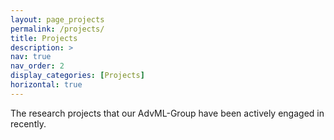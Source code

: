 ```yaml
---
layout: page_projects
permalink: /projects/
title: Projects
description: >
nav: true
nav_order: 2
display_categories: [Projects]
horizontal: true
---
```


The research projects that our AdvML-Group have been actively engaged in recently.
